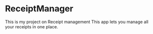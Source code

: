 # ReceiptManager
This is my project on Receipt management
This app lets you manage all your receipts in one place.
